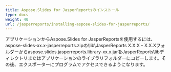 ```yaml
---
title: Aspose.Slides for JasperReportsのインストール
type: docs
weight: 40
url: /jasperreports/installing-aspose-slides-for-jasperreports/
---
```


アプリケーションからAspose.Slides for JasperReportsを使用するには、aspose-slides-xx.x-jasperreports.zipの\lib\JasperReports X.X.X - X.X.Xフォルダーからaspose.slides.jasperreports.library-xx.x.jarをJasperReports\libディレクトリまたはアプリケーションのライブラリフォルダーにコピーします。その後、エクスポーターにプログラムでアクセスできるようになります。
